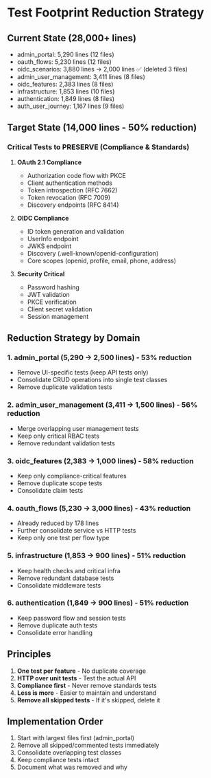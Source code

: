 # Test Footprint Reduction Strategy

## Current State (28,000+ lines)
- admin_portal: 5,290 lines (12 files)
- oauth_flows: 5,230 lines (12 files) 
- oidc_scenarios: 3,880 lines → 2,000 lines ✅ (deleted 3 files)
- admin_user_management: 3,411 lines (8 files)
- oidc_features: 2,383 lines (8 files)
- infrastructure: 1,853 lines (10 files)
- authentication: 1,849 lines (8 files)
- auth_user_journey: 1,167 lines (9 files)

## Target State (14,000 lines - 50% reduction)

### Critical Tests to PRESERVE (Compliance & Standards)
1. **OAuth 2.1 Compliance**
   - Authorization code flow with PKCE
   - Client authentication methods
   - Token introspection (RFC 7662)
   - Token revocation (RFC 7009)
   - Discovery endpoints (RFC 8414)

2. **OIDC Compliance** 
   - ID token generation and validation
   - UserInfo endpoint
   - JWKS endpoint
   - Discovery (.well-known/openid-configuration)
   - Core scopes (openid, profile, email, phone, address)

3. **Security Critical**
   - Password hashing
   - JWT validation
   - PKCE verification
   - Client secret validation
   - Session management

## Reduction Strategy by Domain

### 1. admin_portal (5,290 → 2,500 lines) - 53% reduction
- Remove UI-specific tests (keep API tests only)
- Consolidate CRUD operations into single test classes
- Remove duplicate validation tests

### 2. admin_user_management (3,411 → 1,500 lines) - 56% reduction  
- Merge overlapping user management tests
- Keep only critical RBAC tests
- Remove redundant validation tests

### 3. oidc_features (2,383 → 1,000 lines) - 58% reduction
- Keep only compliance-critical features
- Remove duplicate scope tests
- Consolidate claim tests

### 4. oauth_flows (5,230 → 3,000 lines) - 43% reduction
- Already reduced by 178 lines
- Further consolidate service vs HTTP tests
- Keep only one test per flow type

### 5. infrastructure (1,853 → 900 lines) - 51% reduction
- Keep health checks and critical infra
- Remove redundant database tests
- Consolidate middleware tests

### 6. authentication (1,849 → 900 lines) - 51% reduction
- Keep password flow and session tests
- Remove duplicate auth tests
- Consolidate error handling

## Principles
1. **One test per feature** - No duplicate coverage
2. **HTTP over unit tests** - Test the actual API
3. **Compliance first** - Never remove standards tests
4. **Less is more** - Easier to maintain and understand
5. **Remove all skipped tests** - If it's skipped, delete it

## Implementation Order
1. Start with largest files first (admin_portal)
2. Remove all skipped/commented tests immediately
3. Consolidate overlapping test classes
4. Keep compliance tests intact
5. Document what was removed and why
